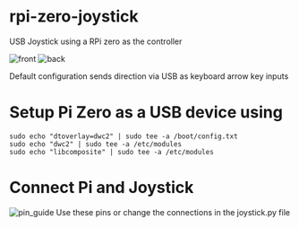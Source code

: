 # rpi-zero-joystick
USB Joystick using a RPi zero as the controller

![front](https://user-images.githubusercontent.com/9079958/203825713-0c92cdd8-e0c5-41dc-a1be-481c72eb6f3f.jpg)
![back](https://user-images.githubusercontent.com/9079958/203825724-0f0f1d84-456d-44ae-966c-154d751dac32.jpg)

Default configuration sends direction via USB as keyboard arrow key inputs

# Setup Pi Zero as a USB device using
```
sudo echo "dtoverlay=dwc2" | sudo tee -a /boot/config.txt
sudo echo "dwc2" | sudo tee -a /etc/modules
sudo echo "libcomposite" | sudo tee -a /etc/modules
```

# Connect Pi and Joystick
![pin_guide](https://user-images.githubusercontent.com/9079958/203833725-930b8ebe-c719-4736-a3ca-f6de4dd2146d.png)
Use these pins or change the connections in the joystick.py file
